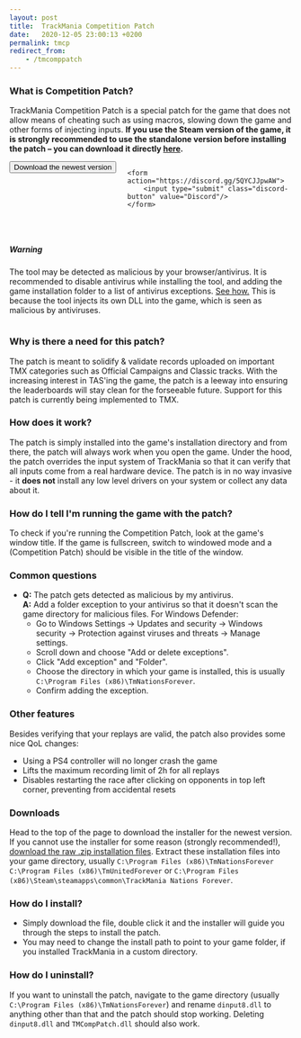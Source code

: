 ```yaml
---
layout: post
title:  TrackMania Competition Patch
date:   2020-12-05 23:00:13 +0200
permalink: tmcp
redirect_from:
    - /tmcomppatch
---
```


### What is Competition Patch?
TrackMania Competition Patch is a special patch for the game that does not allow means of cheating such as using macros, slowing down the game and other forms of injecting inputs. **If you use the Steam version of the game, it is strongly recommended to use the standalone version before installing the patch – you can download it directly [here](https://nadeo-download.cdn.ubi.com/trackmaniaforever/tmnationsforever_setup.exe).**

<div style="display: flex;">
    <form action="https://github.com/donadigo/donadigo.github.io/raw/master/data/CompetitionPatch/TMCompetitionPatchSetup_1.4.8.exe" style="margin-right: 20px;">
        <input type="submit" class="download-button" value="Download the newest version"/>
    </form>

    <form action="https://discord.gg/5QYCJJpwAW">
        <input type="submit" class="discord-button" value="Discord"/>
    </form>
</div>

<div style="display: flex; margin-top: 30px">
    <div class="card shadow" style="width: 100%;">
        <div class="card-body">
            <h5 class="card-title warning">Warning</h5>
            <p class="card-text">
                The tool may be detected as malicious by your browser/antivirus. It is recommended to disable antivirus while installing the tool,
                and adding the game installation folder to a list of antivirus exceptions. <a href="#common-questions">See how.</a> This is because the tool injects its own DLL into the game,
                which is seen as malicious by antiviruses.
            </p>
        </div>
    </div>
</div>

### Why is there a need for this patch?
The patch is meant to solidify & validate records uploaded on important TMX categories such as Official Campaigns and Classic tracks. With the increasing interest in TAS'ing the game, the patch is a leeway into ensuring the leaderboards will stay clean for the forseeable future. Support for this patch is currently being implemented to TMX. 

### How does it work?
The patch is simply installed into the game's installation directory and from there, the patch will always work when you open the game. Under the hood, the patch overrides the input system of TrackMania so that it can verify that all inputs come from a real hardware device. The patch is in no way invasive - it **does not** install any low level drivers on your system or collect any data about it. 

### How do I tell I'm running the game with the patch?
To check if you're running the Competition Patch, look at the game's window title. If the game is fullscreen, switch to windowed mode and a (Competition Patch) should be visible in the title of the window. 

### Common questions
* **Q:** The patch gets detected as malicious by my antivirus.<br>
**A:** Add a folder exception to your antivirus so that it doesn't scan the game directory for malicious files. For Windows Defender:
    * Go to Windows Settings -> Updates and security -> Windows security -> Protection against viruses and threats -> Manage settings.
    * Scroll down and choose "Add or delete exceptions".
    * Click "Add exception" and "Folder".
    * Choose the directory in which your game is installed, this is usually `C:\Program Files (x86)\TmNationsForever`.
    * Confirm adding the exception.


### Other features
Besides verifying that your replays are valid, the patch also provides some nice QoL changes:

* Using a PS4 controller will no longer crash the game
* Lifts the maximum recording limit of 2h for all replays
* Disables restarting the race after clicking on opponents in top left corner, preventing from accidental resets

### Downloads
Head to the top of the page to download the installer for the newest version. If you cannot use the installer for some reason (strongly recommended!), [download the raw .zip installation files](https://github.com/donadigo/donadigo.github.io/raw/master/data/CompetitionPatch/TMCompetitionPatch_1.4.8.zip). Extract these installation files into your game directory, usually `C:\Program Files (x86)\TmNationsForever` `C:\Program Files (x86)\TmUnitedForever` or `C:\Program Files (x86)\Steam\steamapps\common\TrackMania Nations Forever`.

### How do I install?

* Simply download the file, double click it and the installer will guide you through the steps to install the patch.
* You may need to change the install path to point to your game folder, if you installed TrackMania in a custom directory.


### How do I uninstall?

If you want to uninstall the patch, navigate to the game directory (usually `C:\Program Files (x86)\TmNationsForever`) and rename `dinput8.dll` to anything other than that and the patch should stop working. Deleting `dinput8.dll` and `TMCompPatch.dll` should also work.
